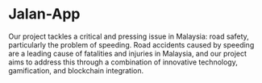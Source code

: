 # Jalan-App
Our project tackles a critical and pressing issue in Malaysia: road safety, particularly the problem of speeding. Road accidents caused by speeding are a leading cause of fatalities and injuries in Malaysia, and our project aims to address this through a combination of innovative technology, gamification, and blockchain integration.
